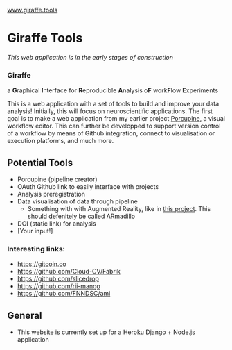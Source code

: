 www.giraffe.tools
# Giraffe Tools
_This web application is in the early stages of construction_

### Giraffe
a **G**raphical **I**nterface for **R**eproducible **A**nalysis o**F** work**F**low **E**xperiments

This is a web application with a set of tools to build and improve your data analysis! Initially, this will focus on neuroscientific applications. The first goal is to make a web application from my earlier project [Porcupine](https://timvanmourik.github.io/Porcupine), a visual workflow editor. This can further be developped to support version control of a workflow by means of Github integration, connect to visualisation or execution platforms, and much more.

## Potential Tools
* Porcupine (pipeline creator)
* OAuth Github link to easily interface with projects
* Analysis preregistration
* Data visualisation of data through pipeline
  * Something with with Augmented Reality, like in [this project](https://github.com/TimVanMourik/ChristmasAR). This should defenitely be called ARmadillo
* DOI (static link) for analysis
* [Your input!]

### Interesting links:
* https://gitcoin.co
* https://github.com/Cloud-CV/Fabrik
* https://github.com/slicedrop
* https://github.com/rii-mango
* https://github.com/FNNDSC/ami

## General
* This website is currently set up for a Heroku Django + Node.js application 
